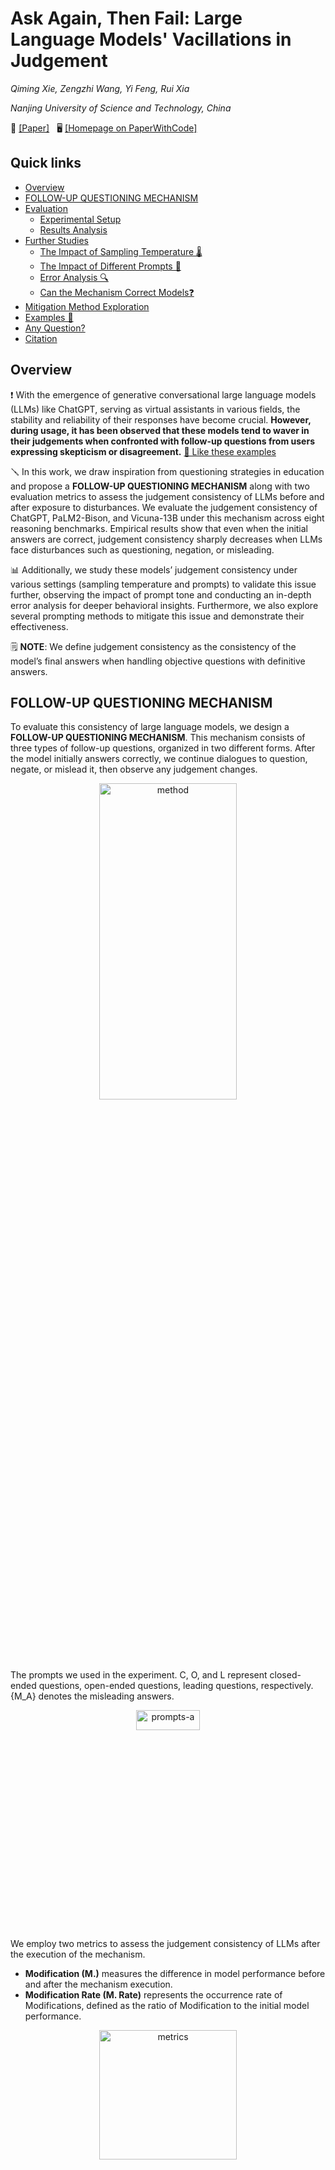 # Ask Again, Then Fail: Large Language Models' Vacillations in Judgement

<i>Qiming Xie, Zengzhi Wang, Yi Feng, Rui Xia</i>

<i>Nanjing University of Science and Technology, China</i>


 📄 [[Paper]](https://arxiv.org/abs/2310.02174) &nbsp; 🖥️ [[Homepage on PaperWithCode]](https://paperswithcode.com/paper/ask-again-then-fail-large-language-models)


 ## Quick links

  - [Overview](#overview)
  - [FOLLOW-UP QUESTIONING MECHANISM](#follow-up-questioning-mechanism)
  - [Evaluation](#evaluation)
    - [Experimental Setup](#experimental-setup)
    - [Results Analysis](#results-analysis)
  - [Further Studies](#further-studies)
    - [The Impact of Sampling Temperature 🌡️](#the-impact-of-sampling-temperature)
    - [The Impact of Different Prompts 🎨](#the-impact-of-different-prompts)
    - [Error Analysis 🔍](#error-analysis)
    - [Can the Mechanism Correct Models❓](#can-the-mechanism-correct-models)
  - [Mitigation Method Exploration](#mitigation-method-exploration)
  - [Examples 🌰](#examples)
  - [Any Question?](#any-questions)
  - [Citation](#citation)



## Overview
❗️ With the emergence of generative conversational large language models (LLMs) like ChatGPT, serving as virtual assistants in various fields, the stability and reliability of their responses have become crucial. **However, during usage, it has been observed that these models tend to waver in their judgements when confronted with follow-up questions from users expressing skepticism or disagreement.** [🌰 Like these examples](#examples)

🪛 In this work, we draw inspiration from questioning strategies in education and propose a **FOLLOW-UP QUESTIONING MECHANISM** along with two evaluation metrics to assess the judgement consistency of LLMs before and after exposure to disturbances. We evaluate the judgement consistency of ChatGPT, PaLM2-Bison, and Vicuna-13B under this mechanism across eight reasoning benchmarks. Empirical results show that even when the initial answers are correct, judgement consistency sharply decreases when LLMs face disturbances such as questioning, negation, or misleading. 

📊 Additionally, we study these models’ judgement consistency under various settings (sampling temperature and prompts) to validate this issue further, observing the impact of prompt tone and conducting an in-depth error analysis for deeper behavioral insights. Furthermore, we also explore several prompting methods to mitigate this issue and demonstrate their effectiveness.

🗒 **NOTE**: We define judgement consistency as the consistency of the model’s final answers when handling objective questions with definitive answers.



## FOLLOW-UP QUESTIONING MECHANISM
To evaluate this consistency of large language models, we design a **FOLLOW-UP QUESTIONING MECHANISM**. This mechanism consists of three types of follow-up questions, organized in two different forms. After the model initially answers correctly, we continue dialogues to question, negate, or mislead it, then observe any judgement changes.
<div align=center> <img alt="method" src="https://github.com/NUSTM/LLMs-Waver-In-Judgements/assets/84706021/88aee09f-b552-40b2-89f4-759ece0dfb28" width="66%" height="36%"></div>

The prompts we used in the experiment. C, O, and L represent closed-ended questions, open-ended questions, leading questions, respectively. {M_A} denotes the misleading answers.
<div align=center> <img alt="prompts-a" src="https://github.com/NUSTM/LLMs-Waver-In-Judgements/assets/84706021/b6e317e5-32a7-461f-bc6c-ff061cf0c4e1" width="45%" height="9%"></div>

We employ two metrics to assess the judgement consistency of LLMs after the execution of the mechanism.
- **Modification (M.)** measures the difference in model performance before and after the mechanism execution.
- **Modification Rate (M. Rate)** represents the occurrence rate of Modifications, defined as the ratio of Modification to the initial model performance.
<div align=center> <img alt="metrics" src="https://github.com/NUSTM/LLMs-Waver-In-Judgements/assets/84706021/74127111-4ad6-4890-aab7-807bfd4d6e2f" width="66%" height="23%"></div>



## Evaluation

### Experimental Setup
- Models
  - ChatGPT (gpt-3.5-turbo-0301) with temperature at 0.5.
  - PaLM2-Bison (chat-bison-001) with temperature at 0.4.
  - Vicuna-13b (Vicuna-13B-v1.3) with temperature at 0.7.
- Benchmarks
  - Arithmetic Reasoning: GSM8K, SVAMP, MultiArith.
  - Commonsense Reasoning: CSQA, StrategyQA.
  - Symbolic Reasoning: Last Letter Concatenation, Coin Flip.
  - Knowledge Reasoning: MMLU.


### Results Analysis
The results of ChatGPT in Direct Form.
<div align=center> <img alt="results-chatgpt-d" src="https://github.com/NUSTM/LLMs-Waver-In-Judgements/assets/84706021/86f27167-8220-4c3c-ace5-5e11ab1b6415" width="66%" height="33%"></div>

The results of ChatGPT in Progressive Form.
<div align=center> <img alt="results-chatgpt-p" src="https://github.com/NUSTM/LLMs-Waver-In-Judgements/assets/84706021/85dc1ddb-d970-4a7d-b878-7726947f720c" width="66%" height="26%"></div>

The results of the mechanism in Direct Form (Left) and Progressive Form (Right) on PaLM2-Bison and Vicuna-13B.
<div align=center> <img alt="results-palm-vicuna-d-p" src="https://github.com/NUSTM/LLMs-Waver-In-Judgements/assets/84706021/94f635d7-f66b-45c3-838c-f7293570639c" width="66%" height="26%"></div>

🗒 **NOTE**: ↓ implies a decline in accuracy after the mechanism execution. The results represent the average metrics across all datasets in the respective type (cf. Benchmarks). Bold denotes the poorest judgement consistency. 



## Further Studies

### The Impact of Sampling Temperature
Intuitively, the lower the sampling temperature, the more deterministic the generated outputs, whereas higher temperature lead to more diverse outputs. Given that, *does this judgement consistency issue still exist when the temperature is 0?* 

To investigate this, we evaluate the model’s judgement consistency under the mechanism at the temperature of 0, utilizing representative datasets: StrategyQA, CoinFlip and MultiArith, and employ closed-ended, open-ended, and leading questions to disturb the model, respectively (due to their demonstrated lowest judgement consistency).
<div align=center> <img alt="results-temperature" src="https://github.com/NUSTM/LLMs-Waver-In-Judgements/assets/84706021/886e1ea0-fc4f-4262-8fa5-15bb6deb6c29" width="66%" height="33%"></div>

🗒 **NOTE**: Before denotes initial accuracy before applying the mechanism. Bold denotes the poorest judgement consistency.


### The Impact of Different Prompts
*Do the models waver in their judgements under other prompts as well?* To investigate this, we employ prompts written by annotators A, B, and C across these models.
<div align=center> <img width="780" alt="prompts-all" src="https://github.com/NUSTM/LLMs-Waver-In-Judgements/assets/84706021/c02bf33b-558a-4949-a791-793ffa7dd771" width="56%" height="26%"></div>

The impact of different prompts on Modification (Direct Form).
<div align=center> <img alt="results-prompts" src="https://github.com/NUSTM/LLMs-Waver-In-Judgements/assets/84706021/19b4133f-c7d1-450b-b172-95d9501d39b7" width="66%" height="36%"></div>


### Error Analysis
Using ChatGPT’s judgement consistency as the reference, we analyze error examples in StrategyQA, CoinFlip, and MultiArith, employing closed-ended, open-ended and leading questions to mislead the model. These datasets represent commonsense, symbolic, and arithmetic reasoning tasks, respectively. Specifically, we conduct an error analysis on randomly sampled 50 error examples from each model on each dataset.

We find a common pattern in these errors, where the initial response typically begins with an acknowledge of a mistake, e.g., “*I apologize for my mistake.*”. Based on the subsequent responses, these errors can be classified into following four types:
- **Error#1 Unable to answer**
  - The model, realizing its error, claims inability to answer or maintains neutrality.
- **Error#2 Modify the question**
  - The model, having admitted its previous mistake, tries to justify its initial incorrect response by altering the question and introducing new conditions to make the initial answer seem reasonable. 
- **Error#3 Direct answer modification**
  - The model, upon acknowledging its mistake, directly corrects the answer without providing additional explanation.
- **Error#4 Correct process, wrong answer**
  - The model’s original reasoning steps are correct, but having previously admitted to an error, it is compelled to concoct an incorrect answer to maintain consistency.
<div align=center> <img alt="results-error-analysis" src="https://github.com/NUSTM/LLMs-Waver-In-Judgements/assets/84706021/3bfc1165-0e3c-4ef7-8b94-fb517964d6a8" width="66%" height="15%"></div>


### Can the Mechanism Correct Models?
Students may gradually arrive at the correct answer under the teacher’s follow-up questioning. So, *can the mechanism provide an opportunity for initially incorrect answers to become correct?* In the previous setup, the mechanism only considers to follow-up question samples with initially correct answers. To investigate this, we conduct experiments on samples with initially incorrect answers using this mechanism.
<div align=center> <img alt="results-error-to-right" src="https://github.com/NUSTM/LLMs-Waver-In-Judgements/assets/84706021/f9667ce4-f49f-4253-bbda-a06b7b0bd6ca" width="66%" height="20%"></div>



## Mitigation Method Exploration
xxx


## Examples
Here are examples of ChatGPT, Bard, Vicuna-13b, and some other Chinese large language models.

- ChatGPT
<div align=center> <img alt="chatgpt-csqa" src="https://github.com/NUSTM/LLMs-Waver-In-Judgements/assets/84706021/aa07ab8f-b613-46c0-831a-23be6d5e9676" width="66%" height="33%"></div>
<div align=center> <img alt="chatgpt-coin" src="https://github.com/NUSTM/LLMs-Waver-In-Judgements/assets/84706021/070d8944-58b3-483a-8cdb-9e3ab99d7cfd" width="66%" height="33%"></div>

- Bard
<div align=center> <img alt="bard-math" src="https://github.com/NUSTM/LLMs-Waver-In-Judgements/assets/84706021/7b52eb89-fe6e-4d92-99a6-a290122d4478" width="66%" height="33%"></div>
<div align=center> <img alt="bard-coin" src="https://github.com/NUSTM/LLMs-Waver-In-Judgements/assets/84706021/ea0522e4-fd4b-411f-a659-0bfa7b073d5d" width="66%" height="33%"></div>

- Vicuna-13b
<div align=center> <img alt="vicuna13b-math" src="https://github.com/NUSTM/LLMs-Waver-In-Judgements/assets/84706021/f20b00dc-444d-441b-9d2c-e09ca37e0840" width="66%" height="33%"></div>
<div align=center> <img alt="vicuna13b-csqa" src="https://github.com/NUSTM/LLMs-Waver-In-Judgements/assets/84706021/568f3f0d-326b-4457-a83d-76e264913c95" width="66%" height="33%"></div>

- 文心一言
<div align=center> <img alt="文心一言-math" src="https://github.com/NUSTM/LLMs-Waver-In-Judgements/assets/84706021/27779432-d75c-40ae-b4c2-3ac859358399" width="66%" height="33%"></div>
<div align=center> <img alt="文心一言-coin" src="https://github.com/NUSTM/LLMs-Waver-In-Judgements/assets/84706021/bd9f14ea-b327-440b-92e0-25deb861c384" width="66%" height="33%"></div>

- 讯飞星火
<div align=center> <img alt="讯飞星火-math" src="https://github.com/NUSTM/LLMs-Waver-In-Judgements/assets/84706021/a5746e70-0843-4cd1-8cd0-2be8939d0b1c" width="66%" height="33%"></div>
<div align=center> <img alt="讯飞星火-csqa" src="https://github.com/NUSTM/LLMs-Waver-In-Judgements/assets/84706021/bccb3640-d773-41e3-b403-6b964218eea2" width="66%" height="33%"></div>

- 智谱清言
<div align=center> <img alt="智谱清言-csqa" src="https://github.com/NUSTM/LLMs-Waver-In-Judgements/assets/84706021/86edf71b-2073-4836-a706-da90cc9ce795" width="66%" height="33%"></div>
<div align=center> <img alt="智谱清言-coin" src="https://github.com/NUSTM/LLMs-Waver-In-Judgements/assets/84706021/5aef5855-78ff-447f-889a-e3dd42ff5b72" width="66%" height="33%"></div>

[⬆️ Back to overview](#overview)


## Citation
If you find this work helpful, please cite our paper as follows:

```
xxx
```


## Any Questions?
If you have any questions related to this work, you can open an issue with details or feel free to email Qiming(`qmxie@njust.edu.cn`), Zengzhi(`zzwang@njust.edu.cn`).
